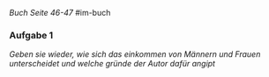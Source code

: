 *Buch Seite 46-47* #im-buch

### Aufgabe 1
*Geben sie wieder, wie sich das einkommen von Männern und Frauen unterscheidet und welche gründe der Autor dafür angipt*

